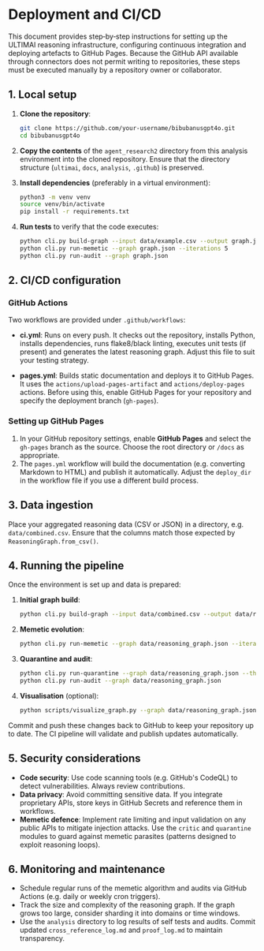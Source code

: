 # Deployment and CI/CD

This document provides step‑by‑step instructions for setting up the ULTIMAI reasoning infrastructure, configuring continuous integration and deploying artefacts to GitHub Pages.  Because the GitHub API available through connectors does not permit writing to repositories, these steps must be executed manually by a repository owner or collaborator.

## 1. Local setup

1. **Clone the repository**:
   ```bash
   git clone https://github.com/your-username/bibubanusgpt4o.git
   cd bibubanusgpt4o
   ```

2. **Copy the contents** of the `agent_research2` directory from this analysis environment into the cloned repository.  Ensure that the directory structure (`ultimai`, `docs`, `analysis`, `.github`) is preserved.

3. **Install dependencies** (preferably in a virtual environment):
   ```bash
   python3 -m venv venv
   source venv/bin/activate
   pip install -r requirements.txt
   ```

4. **Run tests** to verify that the code executes:
   ```bash
   python cli.py build-graph --input data/example.csv --output graph.json
   python cli.py run-memetic --graph graph.json --iterations 5
   python cli.py run-audit --graph graph.json
   ```


## 2. CI/CD configuration

### GitHub Actions

Two workflows are provided under `.github/workflows`:

* **ci.yml**: Runs on every push.  It checks out the repository, installs Python, installs dependencies, runs flake8/black linting, executes unit tests (if present) and generates the latest reasoning graph.  Adjust this file to suit your testing strategy.

* **pages.yml**: Builds static documentation and deploys it to GitHub Pages.  It uses the `actions/upload-pages-artifact` and `actions/deploy-pages` actions.  Before using this, enable GitHub Pages for your repository and specify the deployment branch (`gh-pages`).


### Setting up GitHub Pages

1. In your GitHub repository settings, enable **GitHub Pages** and select the `gh-pages` branch as the source.  Choose the root directory or `/docs` as appropriate.
2. The `pages.yml` workflow will build the documentation (e.g. converting Markdown to HTML) and publish it automatically.  Adjust the `deploy_dir` in the workflow file if you use a different build process.


## 3. Data ingestion

Place your aggregated reasoning data (CSV or JSON) in a directory, e.g. `data/combined.csv`.  Ensure that the columns match those expected by `ReasoningGraph.from_csv()`.


## 4. Running the pipeline

Once the environment is set up and data is prepared:

1. **Initial graph build**:
   ```bash
   python cli.py build-graph --input data/combined.csv --output data/reasoning_graph.json
   ```

2. **Memetic evolution**:
   ```bash
   python cli.py run-memetic --graph data/reasoning_graph.json --iterations 10
   ```

3. **Quarantine and audit**:
   ```bash
   python cli.py run-quarantine --graph data/reasoning_graph.json --threshold 0.35
   python cli.py run-audit --graph data/reasoning_graph.json
   ```

4. **Visualisation** (optional):
   ```bash
   python scripts/visualize_graph.py --graph data/reasoning_graph.json --output assets/graph.png
   ```

Commit and push these changes back to GitHub to keep your repository up to date.  The CI pipeline will validate and publish updates automatically.


## 5. Security considerations

* **Code security**: Use code scanning tools (e.g. GitHub's CodeQL) to detect vulnerabilities.  Always review contributions.
* **Data privacy**: Avoid committing sensitive data.  If you integrate proprietary APIs, store keys in GitHub Secrets and reference them in workflows.
* **Memetic defence**: Implement rate limiting and input validation on any public APIs to mitigate injection attacks.  Use the `critic` and `quarantine` modules to guard against memetic parasites (patterns designed to exploit reasoning loops).


## 6. Monitoring and maintenance

* Schedule regular runs of the memetic algorithm and audits via GitHub Actions (e.g. daily or weekly cron triggers).
* Track the size and complexity of the reasoning graph.  If the graph grows too large, consider sharding it into domains or time windows.
* Use the `analysis` directory to log results of self tests and audits.  Commit updated `cross_reference_log.md` and `proof_log.md` to maintain transparency.
